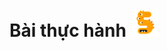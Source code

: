 # Bài thực hành <img src="https://raw.githubusercontent.com/Zenfection/Image/master/2021/10/08-14-42-25-icons8-5_cute.png" width="45">
